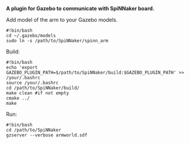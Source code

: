 **A plugin for Gazebo to communicate with SpiNNaker board.**

Add model of the arm to your Gazebo models.
```
#!bin/bash
cd ~/.gazebo/models
sudo ln -s /path/to/SpiNNaker/spinn_arm
```

Build:
```
#!bin/bash
echo 'export GAZEBO_PLUGIN_PATH=$/path/to/SpiNNaker/build:$GAZEBO_PLUGIN_PATH' >> /your/.bashrc
source /your/.bashrc
cd /path/to/SpiNNaker/build/
make clean #if not empty
cmake ../
make
```

Run:
```
#!bin/bash
cd /path/to/SpiNNaker
gzserver --verbose armworld.sdf
```
